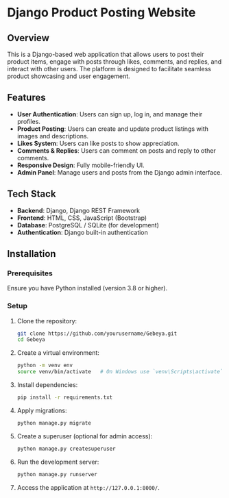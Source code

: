 # Django Product Posting Website

## Overview
This is a Django-based web application that allows users to post their product items, engage with posts through likes, comments, and replies, and interact with other users. The platform is designed to facilitate seamless product showcasing and user engagement.

## Features
- **User Authentication**: Users can sign up, log in, and manage their profiles.
- **Product Posting**: Users can create and update product listings with images and descriptions.
- **Likes System**: Users can like posts to show appreciation.
- **Comments & Replies**: Users can comment on posts and reply to other comments.
- **Responsive Design**: Fully mobile-friendly UI.
- **Admin Panel**: Manage users and posts from the Django admin interface.

## Tech Stack
- **Backend**: Django, Django REST Framework
- **Frontend**: HTML, CSS, JavaScript (Bootstrap)
- **Database**: PostgreSQL / SQLite (for development)
- **Authentication**: Django built-in authentication

## Installation

### Prerequisites
Ensure you have Python installed (version 3.8 or higher).

### Setup
1. Clone the repository:
   ```sh
   git clone https://github.com/yourusername/Gebeya.git
   cd Gebeya
   ```
2. Create a virtual environment:
   ```sh
   python -m venv env
   source venv/bin/activate   # On Windows use `venv\Scripts\activate`
   ```
3. Install dependencies:
   ```sh
   pip install -r requirements.txt
   ```
4. Apply migrations:
   ```sh
   python manage.py migrate
   ```
5. Create a superuser (optional for admin access):
   ```sh
   python manage.py createsuperuser
   ```
6. Run the development server:
   ```sh
   python manage.py runserver
   ```
7. Access the application at `http://127.0.0.1:8000/`.



